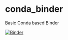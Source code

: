 # conda_binder
Basic Conda based Binder

[![Binder](https://mybinder.org/badge_logo.svg)](https://mybinder.org/v2/gh/paxt11/shinyapp.git/HEAD)
